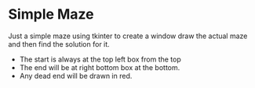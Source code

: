 # Simple Maze

Just a simple maze using tkinter to create a window draw the actual maze and then find the solution for it.
- The start is always at the top left box from the top
- The end will be at right bottom box at the  bottom.
- Any dead end will be drawn in red.
